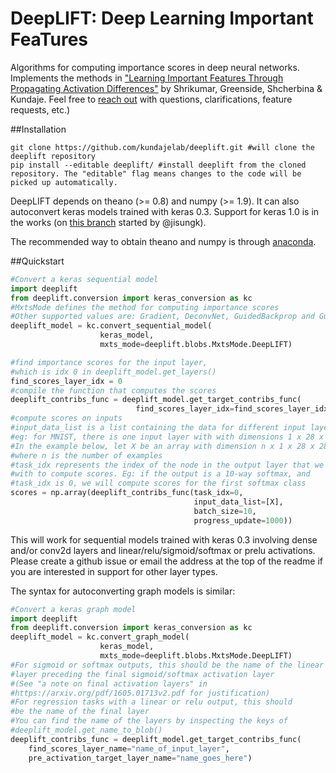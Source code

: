 DeepLIFT: Deep Learning Important FeaTures
===
Algorithms for computing importance scores in deep neural networks. Implements the methods in ["Learning Important Features Through Propagating Activation Differences"](https://arxiv.org/abs/1605.01713) by Shrikumar, Greenside, Shcherbina & Kundaje. Feel free to [reach out](mailto:avanti@cs.stanford.edu) with questions, clarifications, feature requests, etc.) 

##Installation

```unix
git clone https://github.com/kundajelab/deeplift.git #will clone the deeplift repository
pip install --editable deeplift/ #install deeplift from the cloned repository. The "editable" flag means changes to the code will be picked up automatically.
```

DeepLIFT depends on theano (>= 0.8) and numpy (>= 1.9). It can also autoconvert keras models trained with keras 0.3. Support for keras 1.0 is in the works (on [this branch](https://github.com/kundajelab/deeplift/tree/keras_1_compatibility) started by @jisungk).

The recommended way to obtain theano and numpy is through [anaconda](https://www.continuum.io/downloads).

##Quickstart

```python
#Convert a keras sequential model
import deeplift
from deeplift.conversion import keras_conversion as kc
#MxtsMode defines the method for computing importance scores
#Other supported values are: Gradient, DeconvNet, GuidedBackprop and GuidedBackpropDeepLIFT (a hybrid of GuidedBackprop and DeepLIFT where negative multipliers are ignored during backpropagation)
deeplift_model = kc.convert_sequential_model(
                    keras_model,
                    mxts_mode=deeplift.blobs.MxtsMode.DeepLIFT)

#find importance scores for the input layer,
#which is idx 0 in deeplift_model.get_layers()
find_scores_layer_idx = 0
#compile the function that computes the scores
deeplift_contribs_func = deeplift_model.get_target_contribs_func(
                            find_scores_layer_idx=find_scores_layer_idx)
#compute scores on inputs
#input_data_list is a list containing the data for different input layers
#eg: for MNIST, there is one input layer with with dimensions 1 x 28 x 28
#In the example below, let X be an array with dimension n x 1 x 28 x 28
#where n is the number of examples
#task_idx represents the index of the node in the output layer that we
#with to compute scores. Eg: if the output is a 10-way softmax, and
#task_idx is 0, we will compute scores for the first softmax class
scores = np.array(deeplift_contribs_func(task_idx=0,
                                         input_data_list=[X],
                                         batch_size=10,
                                         progress_update=1000))
```

This will work for sequential models trained with keras 0.3 involving dense and/or conv2d layers and linear/relu/sigmoid/softmax or prelu activations. Please create a github issue or email the address at the top of the readme if you are interested in support for other layer types.

The syntax for autoconverting graph models is similar:

```python
#Convert a keras graph model
import deeplift
from deeplift.conversion import keras_conversion as kc
deeplift_model = kc.convert_graph_model(
                    keras_model,
                    mxts_mode=deeplift.blobs.MxtsMode.DeepLIFT)
#For sigmoid or softmax outputs, this should be the name of the linear
#layer preceding the final sigmoid/softmax activation layer
#(See "a note on final activation layers" in
#https://arxiv.org/pdf/1605.01713v2.pdf for justification)
#For regression tasks with a linear or relu output, this should
#be the name of the final layer
#You can find the name of the layers by inspecting the keys of 
#deeplift_model.get_name_to_blob()
deeplift_contribs_func = deeplift_model.get_target_contribs_func(
    find_scores_layer_name="name_of_input_layer",
    pre_activation_target_layer_name="name_goes_here")

```
